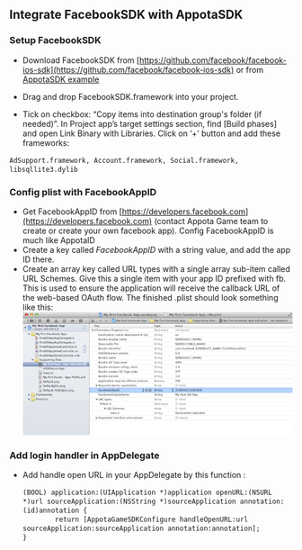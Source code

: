 ## Integrate FacebookSDK with AppotaSDK

### Setup FacebookSDK
- Download FacebookSDK from [https://github.com/facebook/facebook-ios-sdk](https://github.com/facebook/facebook-ios-sdk) or from [AppotaSDK example](GameIntegration/AppotaGameTest/FacebookSDK.framework/)
- Drag and drop FacebookSDK.framework into your project.

- Tick on checkbox: “Copy items into destination group's folder (if needed)”.
In Project app’s target settings section, find [Build phases] and open
Link Binary with Libraries. Click on ‘+’ button and add these frameworks:

```
AdSupport.framework, Account.framework, Social.framework, libsqllite3.dylib
```

### Config plist with FacebookAppID
- Get FacebookAppID from [https://developers.facebook.com](https://developers.facebook.com) (contact Appota Game team to create or create your own facebook app). Config FacebookAppID is much like AppotaID
- Create a key called *FacebookAppID* with a string value, and add the app ID there.
- Create an array key called URL types with a single array sub-item called URL Schemes. Give this a single item with your app ID prefixed with fb. This is used to ensure the application will receive the callback URL of the web-based OAuth flow.
The finished .plist should look something like this:
 ![](docs/facebook_config.png)

### Add login handler in AppDelegate
- Add handle open URL in your AppDelegate by this function :
		
	```objc
	(BOOL) application:(UIApplication *)application openURL:(NSURL *)url sourceApplication:(NSString *)sourceApplication annotation:(id)annotation {
    		return [AppotaGameSDKConfigure handleOpenURL:url sourceApplication:sourceApplication annotation:annotation];
	}
	```